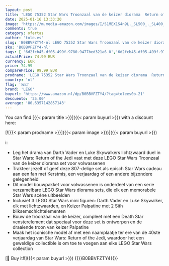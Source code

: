 ```yaml
---
layout: post
title: 'LEGO 75352 Star Wars Troonzaal van de keizer diorama  Return of the Jedi 40ste Verjaardag Lichtzwaard Gevecht Set  Collectible Cadeau voor Volwassenen met Luke Skywalker en Darth Vader Mini Figuren'
date: 2025-01-16 13:33:20
image: 'https://m.media-amazon.com/images/I/51MEX1S4n9L._SL500_._SL400_.jpg'
comments: true
category: ofertas
author: 'tole.es'
slug: 'B0BBVFZTY4-nl LEGO 75352 Star Wars Troonzaal van de keizer diorama...'
sku: 'B0BBVFZTY4-nl'
tags: [ '6d2fcb45-df05-499f-9780-9477bed321a6_0','6d2fcb45-df05-499f-9780-9477bed321a6_5201','6d2fcb45-df05-499f-9780-9477bed321a6_5301','8','Arborist Merchandising Root','Bouw- & constructiespeelgoed','LEGO','Self Service','Special Features Stores','Speelgoed & spellen','Speelgoedbouwsets','lego','🇳🇱', ]
actualPrice: 74.99 EUR
currency: EUR
price: 74.99
comparePrice: 99.99 EUR
prodname: 'LEGO 75352 Star Wars Troonzaal van de keizer diorama  Return of the Jedi 40ste Verjaardag Lichtzwaard Gevecht Set  Collectible Cadeau voor Volwassenen met Luke Skywalker en Darth Vader Mini Figuren'
country: 'nl'
flag: '🇳🇱'
brand: 'LEGO'
buyurl: 'https://www.amazon.nl/dp/B0BBVFZTY4/?tag=tolees0b-21'
descuento: '25.00'
average: '80.6357142857143'
---
```


You can find [{{< param title >}}]({{< param buyurl >}}) with a discount here:

[![{{< param prodname >}}]({{< param image >}})]({{< param buyurl >}})

ℹ️:

- Leg het drama van Darth Vader en Luke Skywalkers lichtzwaard duel in Star Wars: Return of the Jedi vast met deze LEGO Star Wars Troonzaal van de keizer diorama set voor volwassenen
- Trakteer jezelf of geef deze 807-delige set als episch Star Wars cadeau aan een fan met Kerstmis, een verjaardag of een andere bijzondere gelegenheid
- Dit model bouwpakket voor volwassenen is onderdeel van een serie verzamelbare LEGO Star Wars diorama sets, die elk een memorabele Star Wars scène uitbeelden
- Inclusief 3 LEGO Star Wars mini figuren: Darth Vader en Luke Skywalker, elk met lichtzwaarden, en Keizer Palpatine met 2 Sith bliksemschichtelementen
- Bouw de troonzaal van de keizer, compleet met een Death Star vensterelement dat speciaal voor deze set is ontworpen en de draaiende troon van keizer Palpatine
- Maak het iconische model af met een naamplaatje ter ere van de 40ste verjaardag van Star Wars: Return of the Jedi, waardoor het een geweldige collectible is om toe te voegen aan elke LEGO Star Wars collection

[🛒 Buy it!!]({{< param buyurl >}})
{{<world>}}B0BBVFZTY4{{</world>}}

